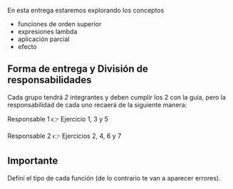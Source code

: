 En esta entrega estaremos explorando los conceptos

* funciones de orden superior
* expresiones lambda
* aplicación parcial
* efecto

## Forma de entrega y División de responsabilidades

Cada grupo tendrá *2* integrantes y deben cumplir los 2 con la guía, pero la responsabilidad de cada uno recaerá de la siguiente manera:

Responsable 1 :point_right: Ejercicio 1, 3 y 5

Responsable 2 :point_right: Ejercicios 2, 4, 6 y 7 

## Importante

Definí el tipo de cada función (de lo contrario te van a aparecer errores).


